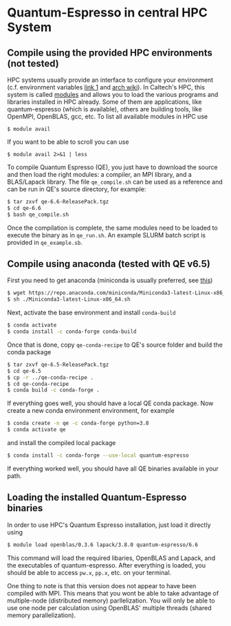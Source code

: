 # Quantum-Espresso in central HPC System


## Compile using the provided HPC environments (not tested)
HPC systems usually provide an interface to configure your environment (c.f.
environment variables
[link 1](https://www.journaldev.com/30868/linux-environment-variables#:~:text=7%20Conclusion-,Introduction,new%20shell%20session%20is%20created.)
and [arch wiki](https://wiki.archlinux.org/index.php/environment_variables)).
In Caltech's HPC, this system is called
[modules](https://modules.readthedocs.io/en/latest/module.html) and allows you
to load the various programs and libraries installed in HPC already. Some of
them are applications, like quantum-espresso (which is available), others are
building tools, like OpenMPI, OpenBLAS, gcc, etc. To list all available modules in HPC use
```
$ module avail
```
If you want to be able to scroll you can use
```
$ module avail 2>&1 | less
```

To compile Quantum Espresso (QE), you just have to download the source and then
load the right modules: a compiler, an MPI library, and a BLAS/Lapack library.
The file `qe_compile.sh` can be used as a reference and can be run in QE's
source directory, for example:
```bash
$ tar zxvf qe-6.6-ReleasePack.tgz
$ cd qe-6.6
$ bash qe_compile.sh
```
Once the compilation is
complete, the same modules need to be loaded to execute the binary as in
`qe_run.sh`. An example SLURM batch script is provided in `qe_example.sb`.

## Compile using anaconda (tested with QE v6.5)
First you need to get anaconda (miniconda is usually preferred, see
[this](https://www.hpc.caltech.edu/documentation/software-and-modules))
```bash
$ wget https://repo.anaconda.com/miniconda/Miniconda3-latest-Linux-x86_64.sh
$ sh ./Miniconda3-latest-Linux-x86_64.sh
```
Next, activate the base environment and install `conda-build`
```bash
$ conda activate
$ conda install -c conda-forge conda-build
```
Once that is done, copy `qe-conda-recipe` to QE's source folder and build
the conda package
```bash
$ tar zxvf qe-6.5-ReleasePack.tgz
$ cd qe-6.5
$ cp -r ../qe-conda-recipe .
$ cd qe-conda-recipe
$ conda build -c conda-forge .
```
If everything goes well, you should have a local QE conda package. Now
create a new conda environment environment, for example
```bash
$ conda create -n qe -c conda-forge python=3.8
$ conda activate qe
```
and install the compiled local package
```bash
$ conda install -c conda-forge --use-local quantum-espresso
```
If everything worked well, you should have all QE binaries available in your
path.


## Loading the installed Quantum-Espresso binaries
In order to use HPC's Quantum Espresso installation, just load it directly using
```bash
$ module load openblas/0.3.6 lapack/3.8.0 quantum-espresso/6.6
```
This command will load the required libaries, OpenBLAS and Lapack, and the
executables of quantum-espresso. After everything is loaded, you should be able to access
`pw.x`, `pp.x`, etc. on your terminal.

One thing to note is that this version does not appear to have been compiled
with MPI. This means that you wont be able to take advantage of multiple-node
(distributed memory) parllelization. You will only be able to use one node per
calculation using OpenBLAS' multiple threads (shared memory parallelization).
